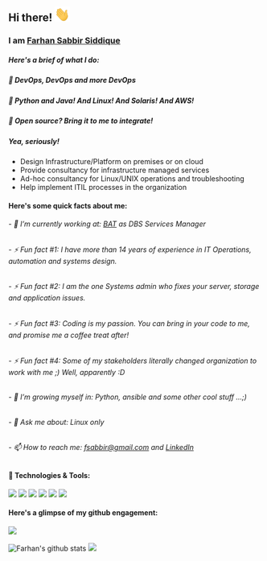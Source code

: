 

## Hi there! <img src='https://raw.githubusercontent.com/farhansabbir/farhansabbir/main/wave.gif' width='30px'>
### I am [Farhan Sabbir Siddique](https://www.linkedin.com/in/farhansabbir/)


##### Here's a brief of what I do:

#####  &#128204; DevOps, DevOps and more DevOps
#####  &#128204; Python and Java! And Linux! And Solaris! And AWS!
#####  &#128204; Open source? Bring it to me to integrate! 

##### Yea, seriously! 

- Design Infrastructure/Platform on premises or on cloud
- Provide consultancy for infrastructure managed services
- Ad-hoc consultancy for Linux/UNIX operations and troubleshooting
- Help implement ITIL processes in the organization



#### Here's some quick facts about me:
###### - &#128188; I’m currently working at: [BAT](https://bat.com) as DBS Services Manager 
###### - ⚡ Fun fact #1: I have more than 14 years of experience in IT Operations, automation and systems design.
###### - ⚡ Fun fact #2: I am the one Systems admin who fixes your server, storage and application issues.
###### - ⚡ Fun fact #3: Coding is my passion. You can bring in your code to me, and promise me a coffee treat after!
###### - ⚡ Fun fact #4: Some of my stakeholders literally changed organization to work with me ;) Well, apparently :D
###### - &#127793; I’m growing myself in: Python, ansible and some other cool stuff ...;)
###### - 💬 Ask me about: Linux only
###### - 📫 How to reach me: fsabbir@gmail.com and [LinkedIn](https://www.linkedin.com/in/farhansabbir/)




#### 🔧 Technologies & Tools:
![](https://img.shields.io/badge/OS-Linux-informational?style=flat&logo=linux&logoColor=white&color=2bbc8a)
![](https://img.shields.io/badge/Editor-IntelliJ_IDEA-informational?style=flat&logo=intellij-idea&logoColor=white&color=blue)
![](https://img.shields.io/badge/Code-Python-informational?style=flat&logo=python&logoColor=white&color=2bbc8a)
![](https://img.shields.io/badge/Shell-Bash-informational?style=flat&logo=gnu-bash&logoColor=white&color=blue)
![](https://img.shields.io/badge/Tools-PostgreSQL-informational?style=flat&logo=postgresql&logoColor=white&color=2bbc8a)
![](https://img.shields.io/badge/Tools-Docker-informational?style=flat&logo=docker&logoColor=white&color=blue)



#### Here's a glimpse of my github engagement:

![](https://komarev.com/ghpvc/?username=farhansabbir&style=flat&color=brightgreen)

![Farhan's github stats](https://github-readme-stats.vercel.app/api?username=farhansabbir&show_icons=true&bgcolor=#ffffff&include_all_commits=true&count_private=true) <img src="https://github-readme-stats.vercel.app/api/top-langs/?username=farhansabbir&hide=html,javascript,css&bgcolor=#ffffff&count_private=true&layout=compact"/>



